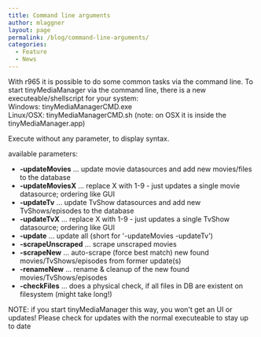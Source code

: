 ```yaml
---
title: Command line arguments
author: mlaggner
layout: page
permalink: /blog/command-line-arguments/
categories:
  - Feature
  - News
---
```

With r965 it is possible to do some common tasks via the command line. To start tinyMediaManager via the command line, there is a new executeable/shellscript for your system:  
Windows: tinyMediaManagerCMD.exe  
Linux/OSX: tinyMediaManagerCMD.sh (note: on OSX it is inside the tinyMediaManager.app)<!--more-->

Execute without any parameter, to display syntax.

available parameters:

  * **-updateMovies** ... update movie datasources and add new movies/files to the database
  * **-updateMoviesX** ... replace X with 1-9 - just updates a single movie datasource; ordering like GUI
  * **-updateTv** ... update TvShow datasources and add new TvShows/episodes to the database
  * **-updateTvX** ... replace X with 1-9 - just updates a single TvShow datasource; ordering like GUI
  * **-update** ... update all (short for '-updateMovies -updateTv')
  * **-scrapeUnscraped** ... scrape unscraped movies
  * **-scrapeNew** ... auto-scrape (force best match) new found movies/TvShows/episodes from former update(s)
  * **-renameNew** ... rename & cleanup of the new found movies/TvShows/episodes
  * **-checkFiles** ... does a physical check, if all files in DB are existent on filesystem (might take long!)

NOTE: if you start tinyMediaManager this way, you won't get an UI or updates! Please check for updates with the normal executeable to stay up to date
